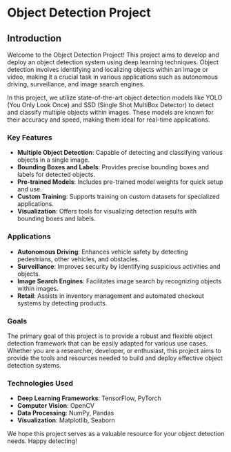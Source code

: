 # Object Detection Project

## Introduction

Welcome to the Object Detection Project! This project aims to develop and deploy an object detection system using deep learning techniques. Object detection involves identifying and localizing objects within an image or video, making it a crucial task in various applications such as autonomous driving, surveillance, and image search engines.

In this project, we utilize state-of-the-art object detection models like YOLO (You Only Look Once) and SSD (Single Shot MultiBox Detector) to detect and classify multiple objects within images. These models are known for their accuracy and speed, making them ideal for real-time applications.

### Key Features

- **Multiple Object Detection**: Capable of detecting and classifying various objects in a single image.
- **Bounding Boxes and Labels**: Provides precise bounding boxes and labels for detected objects.
- **Pre-trained Models**: Includes pre-trained model weights for quick setup and use.
- **Custom Training**: Supports training on custom datasets for specialized applications.
- **Visualization**: Offers tools for visualizing detection results with bounding boxes and labels.

### Applications

- **Autonomous Driving**: Enhances vehicle safety by detecting pedestrians, other vehicles, and obstacles.
- **Surveillance**: Improves security by identifying suspicious activities and objects.
- **Image Search Engines**: Facilitates image search by recognizing objects within images.
- **Retail**: Assists in inventory management and automated checkout systems by detecting products.

### Goals

The primary goal of this project is to provide a robust and flexible object detection framework that can be easily adapted for various use cases. Whether you are a researcher, developer, or enthusiast, this project aims to provide the tools and resources needed to build and deploy effective object detection systems.

### Technologies Used

- **Deep Learning Frameworks**: TensorFlow, PyTorch
- **Computer Vision**: OpenCV
- **Data Processing**: NumPy, Pandas
- **Visualization**: Matplotlib, Seaborn

We hope this project serves as a valuable resource for your object detection needs. Happy detecting!
